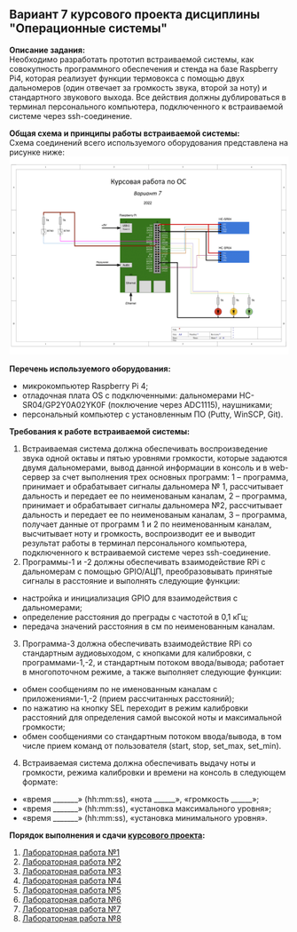 ## Вариант 7 курсового проекта дисциплины "Операционные системы"

__Описание задания:__  
Необходимо разработать прототип встраиваемой системы, как совокупность программного обеспечения и стенда на базе Raspberry Pi4, которая реализует функции термовокса с помощью двух дальномеров (один отвечает за громкость звука, второй за ноту) и стандартного звукового выхода. Все действия должны дублироваться в терминал персонального компьютера, подключенного к встраиваемой системе через ssh-соединение.   

__Общая схема и принципы работы встраиваемой системы:__  
Схема соединений всего используемого оборудования представлена на рисунке ниже:  
![Схема варианта 7](Вариант7-1.png)


__Перечень используемого оборудования:__
* микрокомпьютер Raspberry Pi 4;
* отладочная плата OS с подключенными: дальномерами HC-SR04/GP2Y0A02YK0F (поключение через ADC1115), наушниками;
* персональный компьютер c установленным ПО (Putty, WinSCP, Git).

__Требования к работе встраиваемой системы:__  
1. Встраиваемая система должна обеспечивать воспроизведение звука одной октавы и пятью уровнями громкости, которые задаются двумя дальномерами, вывод данной информации в консоль и в web-сервер за счет выполнения трех основных программ: 1 – программа, принимает и обрабатывает сигналы дальномера № 1, рассчитывает дальность и передает ее по неименованым каналам, 2 – программа, принимает и обрабатывает сигналы дальномера №2, рассчитывает дальность и передает ее по неименованым каналам, 3 – программа, получает данные от программ 1 и 2 по неименованным каналам, высчитывает ноту и громкость, воспроизводит ее и выводит результат работы в терминал персонального компьютера, подключенного к встраиваемой системе через ssh-соединение.
2. Программы-1 и -2 должны обеспечивать взаимодействие RPi с дальномерам с помощью GPIO/АЦП, преобразовывать принятые сигналы в расстояние и выполнять следующие функции:
* настройка и инициализация GPIO для взаимодействия с дальномерами;
* определение расстояния до преграды с частотой в 0,1 кГц;
* передача значений расстояния в см по неименованным каналам.
3. Программа-3 должна обеспечивать взаимодействие RPi со стандартным аудиовыходом, с кнопками для калибровки, с программами-1,-2, и стандартным потоком ввода/вывода; работает в многопоточном режиме, а также выполняет следующие функции:
* обмен сообщениям по не именованным каналам с приложениями-1,-2 (прием рассчитанных расстояний);
* по нажатию на кнопку SEL переходит в режим калибровки расстояний для определения самой высокой ноты и максимальной громкости;
* обмен сообщениями со стандартным потоком ввода/вывода, в том числе прием команд от пользователя (start, stop, set_max, set_min).
4. Встраиваемая система должна обеспечивать выдачу ноты и громкости, режима калибровки и времени на консоль в следующем формате: 
* «время _______» (hh:mm:ss), «нота ______», «громкость ______»;
* «время _______» (hh:mm:ss), «установка максимального уровня»;
* «время _______» (hh:mm:ss), «установка минимального уровня».


__Порядок выполнения и сдачи [курсового проекта](task_v07.md):__
1. [Лабораторная работа №1](lab_01.md)
2. [Лабораторная работа №2](lab_02.md)
3. [Лабораторная работа №3](lab_03.md)
4. [Лабораторная работа №4](lab_04.md)
5. [Лабораторная работа №5](lab_05.md)
6. [Лабораторная работа №6](lab_06.md)
7. [Лабораторная работа №7](lab_07.md)
8. [Лабораторная работа №8](lab_08.md)
